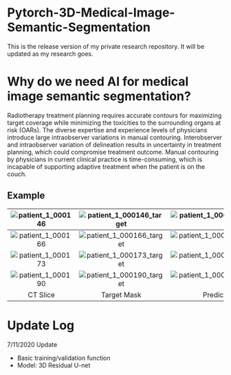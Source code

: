 # Pytorch-3D-Medical-Image-Semantic-Segmentation

This is the release version of my private research repository. It will be updated as my research goes.

# Why do we need AI for medical image semantic segmentation?
Radiotherapy treatment planning requires accurate contours for maximizing target coverage while minimizing the toxicities to the surrounding organs at risk (OARs). The diverse expertise and experience levels of physicians introduce large intraobserver variations in manual contouring. Interobserver and intraobserver variation of delineation results in uncertainty in treatment planning, which could compromise treatment outcome. Manual contouring by physicians in current clinical practice is time-consuming, which is incapable of supporting adaptive treatment when the patient is on the couch.

## Example

|![patient_1_000146](https://user-images.githubusercontent.com/24512849/87240169-c5625a00-c3dc-11ea-88c2-9147893ef1f8.png)|![patient_1_000146_target](https://user-images.githubusercontent.com/24512849/87240172-c5faf080-c3dc-11ea-89f2-8f46fa6ca3d2.png)|![patient_1_000146_pred_ARPC_net](https://user-images.githubusercontent.com/24512849/87240170-c5625a00-c3dc-11ea-8649-7560def4271b.png)|![patient_1_000146_pred_ARPC_net_overlay_comp](https://user-images.githubusercontent.com/24512849/87240171-c5625a00-c3dc-11ea-9f79-d3590715b2d3.png)|
|:-:|:-:|:-:|:--:|
|![patient_1_000166](https://user-images.githubusercontent.com/24512849/87240173-c5faf080-c3dc-11ea-9d4d-4f77a0537355.png)|![patient_1_000166_target](https://user-images.githubusercontent.com/24512849/87240176-c6938700-c3dc-11ea-9824-342bc189c969.png)|![patient_1_000166_pred_ARPC_net](https://user-images.githubusercontent.com/24512849/87240174-c5faf080-c3dc-11ea-9ff0-574204d1d659.png)|![patient_1_000166_pred_ARPC_net_overlay_comp](https://user-images.githubusercontent.com/24512849/87240175-c6938700-c3dc-11ea-97b0-f1d9f5356b6e.png)|
|![patient_1_000173](https://user-images.githubusercontent.com/24512849/87240071-be871780-c3db-11ea-8c04-afb9571c18b3.png)|![patient_1_000173_target](https://user-images.githubusercontent.com/24512849/87240070-be871780-c3db-11ea-8b24-f5d6fdf29ac8.png)|![patient_1_000173_pred_ARPC_net](https://user-images.githubusercontent.com/24512849/87240072-be871780-c3db-11ea-8e00-2629bc82bc58.png)|![patient_1_000173_pred_ARPC_net_overlay_comp](https://user-images.githubusercontent.com/24512849/87240069-bdee8100-c3db-11ea-9481-ef6b5e25b545.png)|
|![patient_1_000190](https://user-images.githubusercontent.com/24512849/87240177-c6938700-c3dc-11ea-8be5-36d4bedb5ed5.png)|![patient_1_000190_target](https://user-images.githubusercontent.com/24512849/87240227-3ace2a80-c3dd-11ea-8036-37ae003515e5.png)|![patient_1_000190_pred_ARPC_net](https://user-images.githubusercontent.com/24512849/87240178-c6938700-c3dc-11ea-8ac4-5b3c6ca628ba.png)|![patient_1_000190_pred_ARPC_net_overlay_comp](https://user-images.githubusercontent.com/24512849/87240225-3570e000-c3dd-11ea-9cdf-b333bcb178ad.png)|
|CT Slice|Target Mask|Prediction Mask|Contour Overlay| 

# Update Log

7/11/2020 Update

- Basic training/validation function
- Model: 3D Residual U-net
